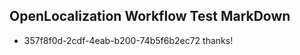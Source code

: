 ## OpenLocalization Workflow Test MarkDown
* 357f8f0d-2cdf-4eab-b200-74b5f6b2ec72 thanks!

<!--HONumber=Sep16_HO1-->



